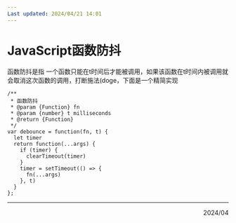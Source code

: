 ```yaml
---
Last updated: 2024/04/21 14:01
---
```

# JavaScript函数防抖
函数防抖是指 一个函数只能在t时间后才能被调用，如果该函数在t时间内被调用就会取消这次函数的调用，打断施法(doge，下面是一个精简实现

```
/**
 * 函数防抖
 * @param {Function} fn
 * @param {number} t milliseconds
 * @return {Function}
 */
var debounce = function(fn, t) {
  let timer
  return function(...args) {
    if (timer) {
      clearTimeout(timer)
    }
    timer = setTimeout(() => {
      fn(...args)
    }, t)
  }
};
```

---

<div align="right">2024/04</div>